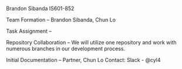 Brandon Sibanda
IS601-852

Team Formation – Brandon Sibanda, Chun Lo

Task Assignment – 

Repository Collaboration – We will utilize one repository and work with numerous branches in our development process.

Initial Documentation – Partner, Chun Lo
Contact: Slack - @cyl4